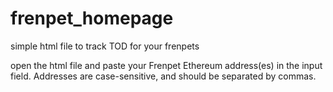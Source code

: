 # frenpet_homepage
simple html file to track TOD for your frenpets

open the html file and paste your Frenpet Ethereum address(es) in the input field. Addresses are case-sensitive, and should be separated by commas.
